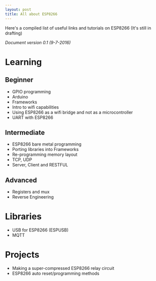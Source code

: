 ```yaml
---
layout: post
title: All about ESP8266
---
```


Here's a compiled list of useful links and tutorials on ESP8266 (It's still in drafting)

*Document version 0.1 (9-7-2016)*

# Learning
## Beginner

- GPIO programming
- Arduino
- Frameworks
- Intro to wifi capabilities
- Using ESP8266 as a wifi bridge and not as a microcontroller
- UART with ESP8266

## Intermediate

- ESP8266 bare metal programming
- Porting libraries into Frameworks
- Re-programming memory layout
- TCP, UDP
- Server, Client and RESTFUL

## Advanced

- Registers and mux
- Reverse Engineering

# Libraries

- USB for ESP8266 (ESPUSB)
- MQTT

# Projects
- Making a super-compressed ESP8266 relay circuit
- ESP8266 auto reset/programming methods
